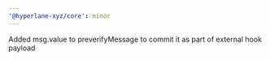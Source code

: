 ```yaml
---
'@hyperlane-xyz/core': minor
---
```


Added msg.value to preverifyMessage to commit it as part of external hook payload
